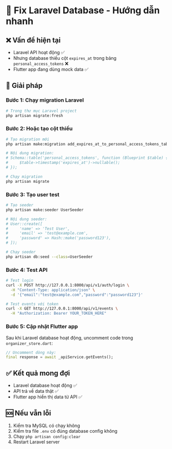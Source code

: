 # 🔧 Fix Laravel Database - Hướng dẫn nhanh

## ❌ Vấn đề hiện tại
- Laravel API hoạt động ✅
- Nhưng database thiếu cột `expires_at` trong bảng `personal_access_tokens` ❌
- Flutter app đang dùng mock data ✅

## 🔧 Giải pháp

### Bước 1: Chạy migration Laravel
```bash
# Trong thư mục Laravel project
php artisan migrate:fresh
```

### Bước 2: Hoặc tạo cột thiếu
```bash
# Tạo migration mới
php artisan make:migration add_expires_at_to_personal_access_tokens_table

# Nội dung migration:
# Schema::table('personal_access_tokens', function (Blueprint $table) {
#     $table->timestamp('expires_at')->nullable();
# });

# Chạy migration
php artisan migrate
```

### Bước 3: Tạo user test
```bash
# Tạo seeder
php artisan make:seeder UserSeeder

# Nội dung seeder:
# User::create([
#     'name' => 'Test User',
#     'email' => 'test@example.com',
#     'password' => Hash::make('password123'),
# ]);

# Chạy seeder
php artisan db:seed --class=UserSeeder
```

### Bước 4: Test API
```bash
# Test login
curl -X POST http://127.0.0.1:8000/api/v1/auth/login \
  -H "Content-Type: application/json" \
  -d '{"email":"test@example.com","password":"password123"}'

# Test events với token
curl -X GET http://127.0.0.1:8000/api/v1/events \
  -H "Authorization: Bearer YOUR_TOKEN_HERE"
```

### Bước 5: Cập nhật Flutter app
Sau khi Laravel database hoạt động, uncomment code trong `organizer_store.dart`:

```dart
// Uncomment dòng này:
final response = await _apiService.getEvents();
```

## ✅ Kết quả mong đợi
- Laravel database hoạt động ✅
- API trả về data thật ✅
- Flutter app hiển thị data từ API ✅

## 🆘 Nếu vẫn lỗi
1. Kiểm tra MySQL có chạy không
2. Kiểm tra file `.env` có đúng database config không
3. Chạy `php artisan config:clear`
4. Restart Laravel server

